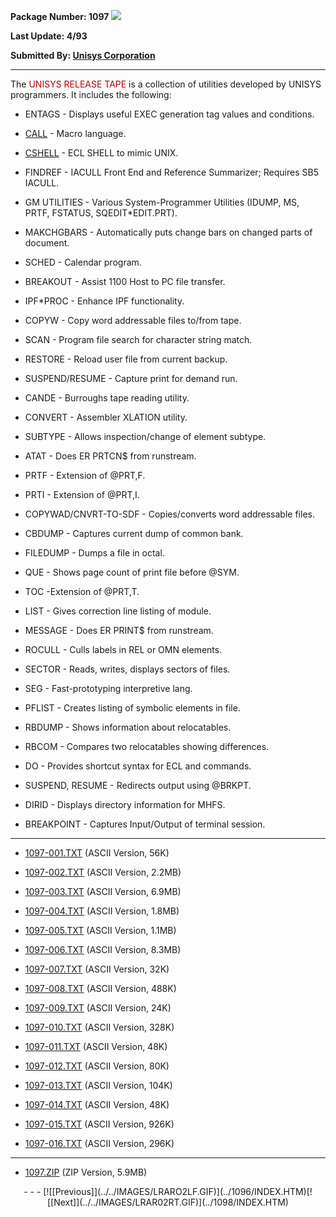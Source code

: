 <x-sas-window top="147" bottom="681" left="52" right="582">
<meta http="equiv=" content="type" charset="iso-8859-1">



<b>Package Number: 1097 </b>![](../../IMAGES/OS2200.JPG)


<b>Last Update: 4/93</b>


<b>Submitted By: [Unisys
Corporation](http://www.unisys.com/)</b>


&#10;
- - -
The <font color="#AF0000">UNISYS RELEASE TAPE</font> is a collection
of utilities developed by UNISYS programmers. It includes the
following:


   
- ENTAGS - Displays useful EXEC generation tag values and
       conditions.
       
       
- [CALL](CALLDOC.HTM) - Macro language.
       
       
- [CSHELL](CSHELL.HTM) - ECL SHELL to mimic UNIX.
       
       
- FINDREF - IACULL Front End and Reference Summarizer; Requires
       SB5 IACULL.
       
       
- GM UTILITIES - Various System-Programmer Utilities (IDUMP, MS,
       PRTF, FSTATUS, SQEDIT*EDIT.PRT).
       
       
- MAKCHGBARS - Automatically puts change bars on changed parts
       of document.
       
       
- SCHED - Calendar program.
       
       
- BREAKOUT - Assist 1100 Host to PC file transfer.
       
       
- IPF*PROC - Enhance IPF functionality.
       
       
- COPYW - Copy word addressable files to/from tape.
       
       
- SCAN - Program file search for character string match.
       
       
- RESTORE - Reload user file from current backup.
       
       
- SUSPEND/RESUME - Capture print for demand run.
       
       
- CANDE - Burroughs tape reading utility.
       
       
- CONVERT - Assembler XLATION utility.
       
       
- SUBTYPE - Allows inspection/change of element subtype.
       
       
- ATAT - Does ER PRTCN$ from runstream.
       
       
- PRTF - Extension of @PRT,F.
       
       
- PRTI - Extension of @PRT,I.
       
       
- COPYWAD/CNVRT-TO-SDF - Copies/converts word addressable files.
       
       
- CBDUMP - Captures current dump of common bank.
       
       
- FILEDUMP - Dumps a file in octal.
       
       
- QUE - Shows page count of print file before @SYM.
       
       
- TOC -Extension of @PRT,T.
       
       
- LIST - Gives correction line listing of module.
       
       
- MESSAGE - Does ER PRINT$ from runstream.
       
       
- ROCULL - Culls labels in REL or OMN elements.
       
       
- SECTOR - Reads, writes, displays sectors of files.
       
       
- SEG - Fast-prototyping interpretive lang.
       
       
- PFLIST - Creates listing of symbolic elements in file.
       
       
- RBDUMP - Shows information about relocatables.
       
       
- RBCOM - Compares two relocatables showing differences.
       
       
- DO - Provides shortcut syntax for ECL and commands.
       
       
- SUSPEND, RESUME - Redirects output using @BRKPT.
       
       
- DIRID - Displays directory information for MHFS.
       
       
- BREAKPOINT - Captures Input/Output of terminal session.


&#10;
- - -



   
- [1097-001.TXT](1097-001.TXT) (ASCII Version, 56K)
       
       
- [1097-002.TXT](1097-002.TXT) (ASCII Version, 2.2MB)
       
       
- [1097-003.TXT](1097-003.TXT) (ASCII Version, 6.9MB)
       
       
- [1097-004.TXT](1097-004.TXT) (ASCII Version, 1.8MB)
       
       
- [1097-005.TXT](1097-005.TXT) (ASCII Version, 1.1MB)
       
       
- [1097-006.TXT](1097-006.TXT) (ASCII Version, 8.3MB)
       
       
- [1097-007.TXT](1097-007.TXT) (ASCII Version, 32K)
       
       
- [1097-008.TXT](1097-008.TXT) (ASCII Version, 488K)
       
       
- [1097-009.TXT](1097-009.TXT) (ASCII Version, 24K)
       
       
- [1097-010.TXT](1097-010.TXT) (ASCII Version, 328K)
       
       
- [1097-011.TXT](1097-011.TXT) (ASCII Version, 48K)
       
       
- [1097-012.TXT](1097-012.TXT) (ASCII Version, 80K)
       
       
- [1097-013.TXT](1097-013.TXT) (ASCII Version, 104K)
       
       
- [1097-014.TXT](1097-014.TXT) (ASCII Version, 48K)
       
       
- [1097-015.TXT](1097-015.TXT) (ASCII Version, 926K)
       
       
- [1097-016.TXT](1097-016.TXT) (ASCII Version, 296K)


&#10;
- - -



   
- [1097.ZIP](1097.ZIP) (ZIP Version, 5.9MB)


<center>
- - -
[![[Previous]](../../IMAGES/LRARO2LF.GIF)](../1096/INDEX.HTM)[![[Next]](../../IMAGES/LRAR02RT.GIF)](../1098/INDEX.HTM)
</center>


</x-sas-window>
